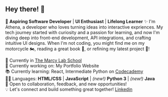## Hey there! 👋

🚀 **Aspiring Software Developer** | **UI Enthusiast** | **Lifelong Learner** ✨ 
I'm Athena, a developer who loves turning ideas into interactive expriences. My tech journey started with curiosity and a passion for learning, and now I'm diving deep into front-end development, API integrations, and crafting intuitive UI designs. When I'm not coding, you might find me on my motorcycle 🏍️, reading a great book 📖, or refining my latest project 👾!  

  🏫 Currently in [The Marcy Lab School](https://www.marcylabschool.org/)  
  📌 Currently working on: My Portfolio Website  
  📚 Currently learning: React, Intermediate Python on [Codecademy](https://www.codecademy.com/learn)  
  👩‍💻 Languages: **HTML/CSS** | **JavaScript** | *(new!)* **Python 3** | *(new!)* **Java**   
  🌟 Open to collaboration, feedback, and new opportunities!  
  💡 Let's connect and build something great together! [Linkedin](https://www.linkedin.com/in/athena-chang-460813ab/)  
  

<!--
**AthenaC/AthenaC** is a ✨ _special_ ✨ repository because its `README.md` (this file) appears on your GitHub profile.

Here are some ideas to get you started:

- 🔭 I’m currently working on ...
- 🌱 I’m currently learning ...
- 👯 I’m looking to collaborate on ...
- 🤔 I’m looking for help with ...
- 💬 Ask me about ...
- 📫 How to reach me: ...
- 😄 Pronouns: ...
- ⚡ Fun fact: ...
-->
